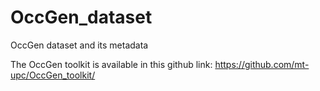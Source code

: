 # OccGen_dataset
OccGen dataset and its metadata

The OccGen toolkit is available in this github link:
https://github.com/mt-upc/OccGen_toolkit/
